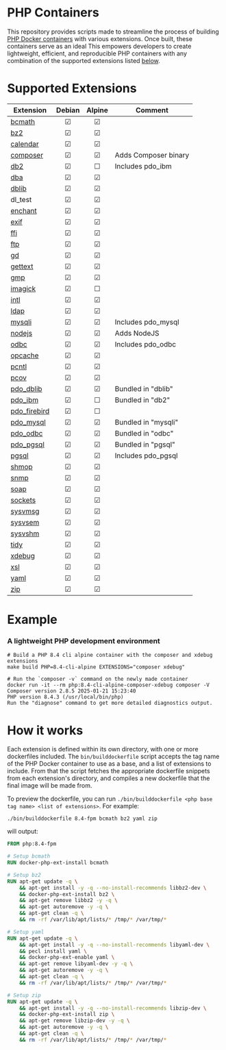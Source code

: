 # PHP Containers
This repository provides scripts made to streamline the process of building
[PHP Docker containers](https://hub.docker.com/_/php) with various extensions.
Once built, these containers serve as an ideal 
This empowers developers to create lightweight, efficient, and reproducible PHP
containers with any combination of the supported extensions listed
[below](#supported-extensions).

# Supported Extensions
| Extension | Debian | Alpine | Comment |
|---|:-:|:-:|---|
| [bcmath](https://www.php.net/manual/en/book.bc.php) | ☑ | ☑ |  |
| [bz2](https://www.php.net/manual/en/book.bzip2.php) | ☑ | ☑ |  |
| [calendar](https://www.php.net/manual/en/book.calendar.php) | ☑ | ☑ |  |
| [composer](https://getcomposer.org/download/) | ☑ | ☑ | Adds Composer binary |
| [db2](https://www.php.net/manual/en/book.ibm-db2.php) | ☑ | ☐ | Includes pdo_ibm |
| [dba](https://www.php.net/manual/en/book.dba.php) | ☑ | ☑ |  |
| [dblib](https://www.php.net/manual/en/ref.pdo-dblib.connection.php) | ☑ | ☑ |  |
| dl_test | ☑ | ☑ |  |
| [enchant](https://www.php.net/manual/en/book.enchant.php) | ☑ | ☑ |  |
| [exif](https://www.php.net/manual/en/book.exif.php) | ☑ | ☑ |  |
| [ffi](https://www.php.net/manual/en/book.ffi.php) | ☑ | ☑ |  |
| [ftp](https://www.php.net/manual/en/book.ftp.php) | ☑ | ☑ |  |
| [gd](https://www.php.net/manual/en/book.image.php) | ☑ | ☑ |  |
| [gettext](https://www.php.net/manual/en/book.gettext.php) | ☑ | ☑ |  |
| [gmp](https://www.php.net/manual/en/book.gmp.php) | ☑ | ☑ |  |
| [imagick](https://www.php.net/manual/en/book.imagick.php) | ☑ | ☐ |  |
| [intl](https://www.php.net/manual/en/book.intl.php) | ☑ | ☑ |  |
| [ldap](https://www.php.net/manual/en/book.ldap.php) | ☑ | ☑ |  |
| [mysqli](https://www.php.net/manual/en/book.mysqli.php) | ☑ | ☑ | Includes pdo_mysql |
| [nodejs](https://nodejs.org/en/learn/getting-started/introduction-to-nodejs) | ☑ | ☑ | Adds NodeJS |
| [odbc](https://www.php.net/manual/en/book.uodbc.php) | ☑ | ☑ | Includes pdo_odbc |
| [opcache](https://www.php.net/manual/en/book.opcache.php) | ☑ | ☑ |  |
| [pcntl](https://www.php.net/manual/en/book.pcntl.php) | ☑ | ☑ |  |
| [pcov](https://github.com/krakjoe/pcov) | ☑ | ☑ |  |
| [pdo_dblib](https://www.php.net/manual/en/ref.pdo-dblib.connection.php) | ☑ | ☑ | Bundled in "dblib" |
| [pdo_ibm](https://www.php.net/manual/en/ref.pdo-ibm.php) | ☑ | ☐ | Bundled in "db2" |
| [pdo_firebird](https://www.php.net/manual/en/ref.pdo-firebird.php) | ☑ | ☐ |  |
| [pdo_mysql](https://www.php.net/manual/en/ref.pdo-mysql.php) | ☑ | ☑ | Bundled in "mysqli" |
| [pdo_odbc](https://www.php.net/manual/en/ref.pdo-odbc.php) | ☑ | ☑ | Bundled in "odbc" |
| [pdo_pgsql](https://www.php.net/manual/en/ref.pdo-pgsql.php) | ☑ | ☑ | Bundled in "pgsql" |
| [pgsql](https://www.php.net/manual/en/book.pgsql.php) | ☑ | ☑ | Includes pdo_pgsql |
| [shmop](https://www.php.net/manual/en/book.shmop.php) | ☑ | ☑ |  |
| [snmp](https://www.php.net/manual/en/book.snmp.php) | ☑ | ☑ |  |
| [soap](https://www.php.net/manual/en/book.soap.php) | ☑ | ☑ |  |
| [sockets](https://www.php.net/manual/en/book.sockets.php) | ☑ | ☑ |  |
| [sysvmsg](https://www.php.net/manual/en/book.sem.php) | ☑ | ☑ |  |
| [sysvsem](https://www.php.net/manual/en/book.sem.php) | ☑ | ☑ |  |
| [sysvshm](https://www.php.net/manual/en/book.sem.php) | ☑ | ☑ |  |
| [tidy](https://www.php.net/manual/en/book.tidy.php) | ☑ | ☑ |  |
| [xdebug](https://xdebug.org) | ☑ | ☑ |  |
| [xsl](https://www.php.net/manual/en/book.xsl.php) | ☑ | ☑ |  |
| [yaml](https://www.php.net/manual/en/book.yaml.php) | ☑ | ☑ |  |
| [zip](https://www.php.net/manual/en/book.zip.php) | ☑ | ☑ |  |

# Example
### A lightweight PHP development environment
```shell
# Build a PHP 8.4 cli alpine container with the composer and xdebug extensions
make build PHP=8.4-cli-alpine EXTENSIONS="composer xdebug"

# Run the `composer -v` command on the newly made container
docker run -it --rm php:8.4-cli-alpine-composer-xdebug composer -V
Composer version 2.8.5 2025-01-21 15:23:40
PHP version 8.4.3 (/usr/local/bin/php)
Run the "diagnose" command to get more detailed diagnostics output.
```

# How it works
Each extension is defined within its own directory, with one or more dockerfiles
included. The `bin/builddockerfile` script accepts the tag name of the PHP
Docker container to use as a base, and a list of extensions to include. From
that the script fetches the appropriate dockerfile snippets from each
extension's directory, and compiles a new dockerfile that the final image will
be made from.

To preview the dockerfile, you can run `./bin/builddockerfile <php base tag name> <list of extensions>`.
For example:
```shell
./bin/builddockerfile 8.4-fpm bcmath bz2 yaml zip
```
will output:
```dockerfile
FROM php:8.4-fpm

# Setup bcmath
RUN docker-php-ext-install bcmath

# Setup bz2
RUN apt-get update -q \
    && apt-get install -y -q --no-install-recommends libbz2-dev \
    && docker-php-ext-install bz2 \
    && apt-get remove libbz2 -y -q \
    && apt-get autoremove -y -q \
    && apt-get clean -q \
    && rm -rf /var/lib/apt/lists/* /tmp/* /var/tmp/*

# Setup yaml
RUN apt-get update -q \
    && apt-get install -y -q --no-install-recommends libyaml-dev \
    && pecl install yaml \
    && docker-php-ext-enable yaml \
    && apt-get remove libyaml-dev -y -q \
    && apt-get autoremove -y -q \
    && apt-get clean -q \
    && rm -rf /var/lib/apt/lists/* /tmp/* /var/tmp/*

# Setup zip
RUN apt-get update -q \
    && apt-get install -y -q --no-install-recommends libzip-dev \
    && docker-php-ext-install zip \
    && apt-get remove libzip-dev -y -q \
    && apt-get autoremove -y -q \
    && apt-get clean -q \
    && rm -rf /var/lib/apt/lists/* /tmp/* /var/tmp/*
```